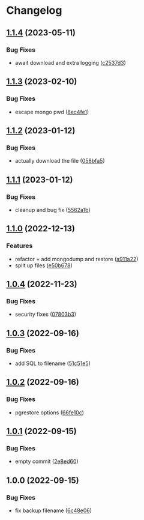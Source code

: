 # Changelog

## [1.1.4](https://github.com/milltechfx/pgdump-aws-lambda/compare/v1.1.3...v1.1.4) (2023-05-11)


### Bug Fixes

* await download and extra logging ([c2537d3](https://github.com/milltechfx/pgdump-aws-lambda/commit/c2537d3ee249537397dad1d0d71d191907ef0004))

## [1.1.3](https://github.com/milltechfx/pgdump-aws-lambda/compare/v1.1.2...v1.1.3) (2023-02-10)


### Bug Fixes

* escape mongo pwd ([8ec4fe1](https://github.com/milltechfx/pgdump-aws-lambda/commit/8ec4fe15018072202cd7b140ff654909a68f05c6))

## [1.1.2](https://github.com/milltechfx/pgdump-aws-lambda/compare/v1.1.1...v1.1.2) (2023-01-12)


### Bug Fixes

* actually download the file ([058bfa5](https://github.com/milltechfx/pgdump-aws-lambda/commit/058bfa5cd456b404be2da7e6c21de1ce847e90b9))

## [1.1.1](https://github.com/milltechfx/pgdump-aws-lambda/compare/v1.1.0...v1.1.1) (2023-01-12)


### Bug Fixes

* cleanup and bug fix ([5562a1b](https://github.com/milltechfx/pgdump-aws-lambda/commit/5562a1b2fce4347605f78957f0372dd131fc4887))

## [1.1.0](https://github.com/milltechfx/pgdump-aws-lambda/compare/v1.0.4...v1.1.0) (2022-12-13)


### Features

* refactor + add mongodump and restore ([a911a22](https://github.com/milltechfx/pgdump-aws-lambda/commit/a911a22e0681b38412fe8cc05e96aaf06b5410c3))
* split up files ([e50b678](https://github.com/milltechfx/pgdump-aws-lambda/commit/e50b6786264e31841666496526b10363732fea73))

## [1.0.4](https://github.com/milltechfx/pgdump-aws-lambda/compare/v1.0.3...v1.0.4) (2022-11-23)


### Bug Fixes

* security fixes ([07803b3](https://github.com/milltechfx/pgdump-aws-lambda/commit/07803b35d904b16ff8d1b56b7dd9c14e0f6a327a))

## [1.0.3](https://github.com/milltechfx/pgdump-aws-lambda/compare/v1.0.2...v1.0.3) (2022-09-16)


### Bug Fixes

* add SQL to filename ([51c51e5](https://github.com/milltechfx/pgdump-aws-lambda/commit/51c51e5d792a1a54f8b45d50d9c4682090a5778d))

## [1.0.2](https://github.com/milltechfx/pgdump-aws-lambda/compare/v1.0.1...v1.0.2) (2022-09-16)


### Bug Fixes

* pgrestore options ([66fe10c](https://github.com/milltechfx/pgdump-aws-lambda/commit/66fe10c5fea7e87ccec05720554a9bfb8f93851a))

## [1.0.1](https://github.com/milltechfx/pgdump-aws-lambda/compare/v1.0.0...v1.0.1) (2022-09-15)


### Bug Fixes

* empty commit ([2e8ed60](https://github.com/milltechfx/pgdump-aws-lambda/commit/2e8ed60a6b4d2cdbb1a70a0b484dd1bd4cf24843))

## 1.0.0 (2022-09-15)


### Bug Fixes

* fix backup filename ([6c48e06](https://github.com/milltechfx/pgdump-aws-lambda/commit/6c48e06b77a687c259699f1d84543ea921cf7604))
